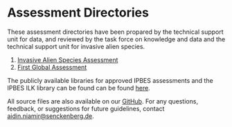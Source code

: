 # Assessment Directories

These assessment directories have been propared by the technical support unit for data, and reviewed by the task force on knowledge and data and the technical support unit for invasive alien species.

1. [Invasive Alien Species Assessment](invasive-alien-species-assessment-report.md)
2. [First Global Assessment](first-global-assessment-report-on-biodiversity-and-ecosystem-services.md)

The publicly available libraries for approved IPBES assessments and the IPBES ILK library can be found can be found [here](underlying-bibliographic-data-and-research-materials-of-the-ipbes-assessment-reports.md).

All source files are also available on our [GitHub](https://github.com/ipbesdata/Technical-Guideline-Series). For any questions, feedback, or suggestions for future guidelines, contact [aidin.niamir@senckenberg.de](mailto:aidin.niamir@senckenberg.de).
